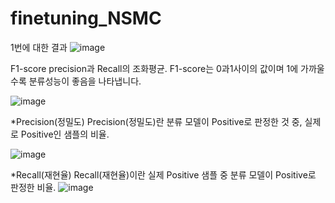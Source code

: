 # finetuning_NSMC
1번에 대한 결과
![image](https://github.com/psj0919/finetuning_NSMC/assets/110454977/7a5c93cb-9f59-482d-b58e-09308f8298fa)

























F1-score
precision과 Recall의 조화평균.
F1-score는 0과1사이의 값이며 1에 가까울수록 분류성능이 좋음을 나타냅니다.

![image](https://github.com/psj0919/finetuning_NSMC/assets/110454977/5f7a827a-cf9e-4eab-8aad-a1472206f5b1)

*Precision(정밀도)
Precision(정밀도)란 분류 모델이 Positive로 판정한 것 중, 실제로 Positive인 샘플의 비율.

![image](https://github.com/psj0919/finetuning_NSMC/assets/110454977/9cb17003-4871-4bfb-ba08-75c2d0c81bf6)

*Recall(재현율)
Recall(재현율)이란 실제 Positive 샘플 중 분류 모델이 Positive로 판정한 비율.
![image](https://github.com/psj0919/finetuning_NSMC/assets/110454977/af162fc5-fa90-413a-b4ee-f7cc0f8d3d72)
